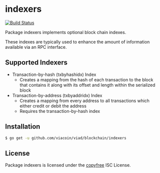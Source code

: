 indexers
========

[![Build Status](https://travis-ci.org/viacoin/viad.png?branch=master)](https://travis-ci.org/viacoin/viad)

Package indexers implements optional block chain indexes.

These indexes are typically used to enhance the amount of information available
via an RPC interface.

## Supported Indexers

- Transaction-by-hash (txbyhashidx) Index
  - Creates a mapping from the hash of each transaction to the block that
    contains it along with its offset and length within the serialized block
- Transaction-by-address (txbyaddridx) Index
  - Creates a mapping from every address to all transactions which either credit
    or debit the address
  - Requires the transaction-by-hash index

## Installation

```bash
$ go get -u github.com/viacoin/viad/blockchain/indexers
```

## License

Package indexers is licensed under the [copyfree](http://copyfree.org) ISC
License.
